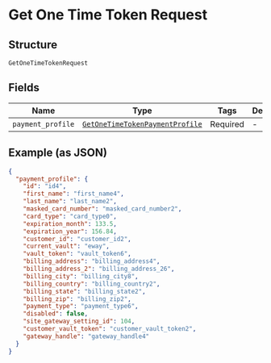 
# Get One Time Token Request

## Structure

`GetOneTimeTokenRequest`

## Fields

| Name | Type | Tags | Description |
|  --- | --- | --- | --- |
| `payment_profile` | [`GetOneTimeTokenPaymentProfile`](../../doc/models/get-one-time-token-payment-profile.md) | Required | - |

## Example (as JSON)

```json
{
  "payment_profile": {
    "id": "id4",
    "first_name": "first_name4",
    "last_name": "last_name2",
    "masked_card_number": "masked_card_number2",
    "card_type": "card_type0",
    "expiration_month": 133.5,
    "expiration_year": 156.84,
    "customer_id": "customer_id2",
    "current_vault": "eway",
    "vault_token": "vault_token6",
    "billing_address": "billing_address4",
    "billing_address_2": "billing_address_26",
    "billing_city": "billing_city8",
    "billing_country": "billing_country2",
    "billing_state": "billing_state2",
    "billing_zip": "billing_zip2",
    "payment_type": "payment_type6",
    "disabled": false,
    "site_gateway_setting_id": 104,
    "customer_vault_token": "customer_vault_token2",
    "gateway_handle": "gateway_handle4"
  }
}
```

